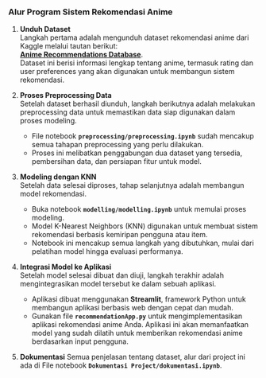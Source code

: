 ### **Alur Program Sistem Rekomendasi Anime**  

1. **Unduh Dataset**  
   Langkah pertama adalah mengunduh dataset rekomendasi anime dari Kaggle melalui tautan berikut:  
   [**Anime Recommendations Database**](https://www.kaggle.com/datasets/CooperUnion/anime-recommendations-database).  
   Dataset ini berisi informasi lengkap tentang anime, termasuk rating dan user preferences yang akan digunakan untuk membangun sistem rekomendasi.  

2. **Proses Preprocessing Data**  
   Setelah dataset berhasil diunduh, langkah berikutnya adalah melakukan preprocessing data untuk memastikan data siap digunakan dalam proses modeling.  
   - File notebook **`preprocessing/preprocessing.ipynb`** sudah mencakup semua tahapan preprocessing yang perlu dilakukan.  
   - Proses ini melibatkan penggabungan dua dataset yang tersedia, pembersihan data, dan persiapan fitur untuk model.  

3. **Modeling dengan KNN**  
   Setelah data selesai diproses, tahap selanjutnya adalah membangun model rekomendasi.  
   - Buka notebook **`modelling/modelling.ipynb`** untuk memulai proses modeling.  
   - Model K-Nearest Neighbors (KNN) digunakan untuk membuat sistem rekomendasi berbasis kemiripan pengguna atau item.  
   - Notebook ini mencakup semua langkah yang dibutuhkan, mulai dari pelatihan model hingga evaluasi performanya.  

4. **Integrasi Model ke Aplikasi**  
   Setelah model selesai dibuat dan diuji, langkah terakhir adalah mengintegrasikan model tersebut ke dalam sebuah aplikasi.  
   - Aplikasi dibuat menggunakan **Streamlit**, framework Python untuk membangun aplikasi berbasis web dengan cepat dan mudah.  
   - Gunakan file **`recommendationApp.py`** untuk mengimplementasikan aplikasi rekomendasi anime Anda. Aplikasi ini akan memanfaatkan model yang sudah dilatih untuk memberikan rekomendasi anime berdasarkan input pengguna.  
5. **Dokumentasi**
   Semua penjelasan tentang dataset, alur dari project ini ada di File notebook **`Dokumentasi Project/dokumentasi.ipynb`**.